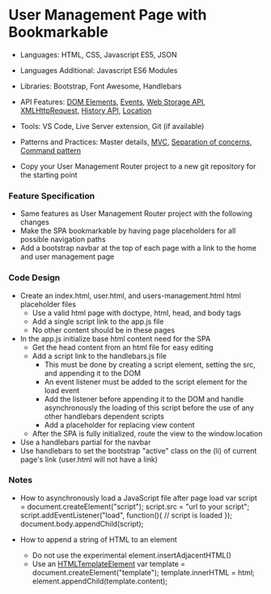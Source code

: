 
# User Management Page with Bookmarkable

* Languages: HTML, CSS, Javascript ES5, JSON
* Languages Additional: Javascript ES6 Modules
* Libraries: Bootstrap, Font Awesome, Handlebars
* API Features: [DOM Elements](http://brickhousecodecamp.org/docs/Javascript/developer.mozilla.org/en-US/docs/Web/API/Document_Object_Model.html), [Events](http://brickhousecodecamp.org/docs/JavaScript/developer.mozilla.org/en-US/docs/Web/Events.html), [Web Storage API](http://brickhousecodecamp.org/docs/javascript/developer.mozilla.org/en-US/docs/Web/API/Web_Storage_API.html), [XMLHttpRequest](http://brickhousecodecamp.org/docs/javascript/developer.mozilla.org/en-US/docs/Web/API/XMLHttpRequest.html), [History API](http://brickhousecodecamp.org/docs/javascript/developer.mozilla.org/en-US/docs/Web/API/History_API.html), [Location](http://brickhousecodecamp.org/docs/javascript/developer.mozilla.org/en-US/docs/Web/API/Location.html)
* Tools: VS Code, Live Server extension, Git (if available)
* Patterns and Practices: Master details, [MVC](http://brickhousecodecamp.org/wikipedia/model_view_controller.html), [Separation of concerns](http://brickhousecodecamp.org/wikipedia/separation_of_concerns.html), [Command pattern](http://brickhousecodecamp.org/wikipedia/command_pattern.html)

* Copy your User Management Router project to a new git repository for the starting point

### Feature Specification

* Same features as User Management Router project with the following changes
* Make the SPA bookmarkable by having page placeholders for all possible navigation paths
* Add a bootstrap navbar at the top of each page with a link to the home and user management page

### Code Design

* Create an index.html, user.html, and users-management.html html placeholder files
	* Use a valid html page with doctype, html, head, and body tags
	* Add a single script link to the app.js file
	* No other content should be in these pages
* In the app.js initialize base html content need for the SPA
	* Get the head content from an html file for easy editing
	* Add a script link to the handlebars.js file
		* This must be done by creating a script element, setting the src, and appending it to the DOM
		* An event listener must be added to the script element for the load event
		* Add the listener before appending it to the DOM and handle asynchronously the loading of this script before
			the use of any other handlebars dependent scripts
		* Add a placeholder for replacing view content
	* After the SPA is fully initialized, route the view to the window.location
* Use a handlebars partial for the navbar
* Use handlebars to set the bootstrap "active" class on the (li) of current page's link (user.html will not have a link)

### Notes

* How to asynchronously load a JavaScript file after page load
		var script = document.createElement("script");
		script.src = "url to your script";
		script.addEventListener("load", function(){ // script is loaded });
		document.body.appendChild(script);

* How to append a string of HTML to an element
	* Do not use the experimental element.insertAdjacentHTML()
	* Use an [HTMLTemplateElement](http://brickhousecodecamp.org/docs/javascript/developer.mozilla.org/en-US/docs/Web/API/HTMLTemplateElement.html)
			var template = document.createElement("template");
			template.innerHTML = html;
			element.appendChild(template.content);